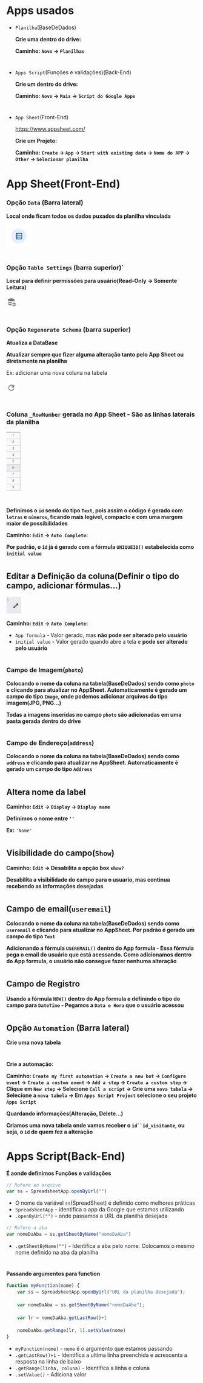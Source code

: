 # **Apps usados**
- `Planilha`(BaseDeDados)

    **Crie uma dentro do drive:**

    **Caminho: `Novo` -> `Planilhas`**
    #
- `Apps Script`(Funções e validações)(Back-End)

    **Crie um dentro do drive:**

    **Caminho: `Novo` -> `Mais` -> `Script do Google Apps`**
    #
- `App Sheet`(Front-End)

    https://www.appsheet.com/

    **Crie um Projeto:**

    **Caminho: `Create` -> `App` -> `Start with existing data` -> `Nome do APP` -> `Other` -> `Selecionar planilha`**
    #

# **App Sheet(Front-End)**

### **Opção `Data` (Barra lateral)**

**Local onde ficam todos os dados puxados da planilha vinculada**

![](img/botao-data.png)
#
### **Opção `Table Settings` (barra superior)**`

**Local para definir permissões para usuário(Read-Only -> Somente Leitura)**

![](img/botao-table-settings.png)
#
### **Opção `Regenerate Schema` (barra superior)**

**Atualiza a DataBase**

**Atualizar sempre que fizer alguma alteração tanto pelo App Sheet ou diretamente na planilha**

Ex: adicionar uma nova coluna na tabela

![](img/refresh.png)
#
### **Coluna `_RowNumber` gerada no App Sheet - São as linhas laterais da planilha**

![](img/rowNumber.png)
#
**Definimos o `id` sendo do tipo `Text`, pois assim o código é gerado com `letras` e `números`, ficando mais legível, compacto e com uma margem maior de possibilidades**

**Caminho: `Edit` -> `Auto Complete`:**

**Por padrão, o `id` já é gerado com a fórmula `UNIQUEID()` estabelecida como `initial value`**

#
## **Editar a Definição da coluna(Definir o tipo do campo, adicionar fórmulas...)**

![](img/edit.png)

**Caminho: `Edit` -> `Auto Complete`:**

- `App formula` - Valor gerado, mas **não pode ser alterado pelo usuário** 
- `initial value` - Valor gerado quando abre a tela e **pode ser alterado pelo usuário**
#
### **Campo de Imagem(`photo`)**
**Colocando o nome da coluna na tabela(BaseDeDados) sendo como `photo` e clicando para atualizar no AppSheet. Automaticamente é gerado um campo do tipo `Image`, onde podemos adicionar arquivos do tipo imagem(JPG, PNG...)** 

**Todas a imagens inseridas no campo `photo` são adicionadas em uma pasta gerada dentro do drive**
#
### **Campo de Endereço(`address`)**
**Colocando o nome da coluna na tabela(BaseDeDados) sendo como `address` e clicando para atualizar no AppSheet. Automaticamente é gerado um campo do tipo `Address`**
#
## **Altera nome da label**

**Caminho: `Edit` -> `Display` -> `Display name`**

**Definimos o nome entre `''`**

**Ex:** `'Nome'`
#
## **Visibilidade do campo(`Show`)**

**Caminho: `Edit` -> Desabilita a opção box `show?`**

**Desabilita a visibilidade do campo para o usuario, mas continua recebendo as informações desejadas**
#
## **Campo de email(`useremail`)**
**Colocando o nome da coluna na tabela(BaseDeDados) sendo como `useremail` e clicando para atualizar no AppSheet. Por padrão é gerado um campo do tipo `Text`**

**Adicionando a fórmula `USEREMAIL()` dentro do App formula - Essa fórmula pega o email do usuário que está acessando. Como adicionamos dentro do App formula, o usuário não consegue fazer nenhuma alteração**
#
## **Campo de Registro**

**Usando a fórmula `NOW()` dentro do App formula e definindo o tipo do campo para `DateTime` - Pegamos a `Data e Hora` que o usuário acessou**
#
## **Opção `Automation` (Barra lateral)**

**Crie uma nova tabela**
#
**Crie a automação:**

**Caminho: `Create my first automation` -> `Create a new bot` -> `Configure event` -> `Create a custom event` -> `Add a step` -> `Create a custom step` -> Clique em `New step` -> Selecione `Call a script` -> Crie uma `nova tabela` -> Selecione a `nova tabela` -> Em `Apps Script Project` selecione o seu projeto `Apps Script`**

**Quardando informações(Alteração, Delete...)**

**Criamos uma nova tabela onde vamos receber o `id``id_visitante`, ou seja, o `id` de quem fez a alteração**
#
# **Apps Script(Back-End)**
**É aonde definimos Funções e validações**

```javascript
// Refere ao arquivo
var ss = SpreadsheetApp.openByUrl("")
```

- O nome da variável `ss`(SpreadSheet) é definido como melhores práticas
- `SpreadsheetApp` - identifica o app da Google que estamos utilizando
- `.openByUrl("")` - onde passamos a URL da planilha desejada

```javascript
// Refere a aba
var nomeDaAba = ss.getSheetByName("nomeDaAba")
```
- `.getSheetByName("")` - Identifica a aba pelo nome. Colocamos o mesmo nome definido na aba da planilha
#
**Passando argumentos para function**
```javascript
function myFunction(nome) {
    var ss = SpreadsheetApp.openByUrl("URL da planilha desejada");

    var nomeDaAba = ss.getSheetByName("nomeDaAba");

    var lr = nomeDaAba.getLastRow()+1

    nomeDaAba.getRange(lr, 1).setValue(nome)
}
```
- `myFunction(nome)` - `nome` é o argumento que estamos passando
- `.getLastRow()+1` - Identifica a ultima linha preenchida e acrescenta a resposta na linha de baixo
-  `.getRange(linha, coluna)` - Identifica a linha e coluna 
- `.setValue()` - Adiciona valor
